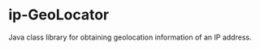 ip-GeoLocator
=============

Java class library for obtaining geolocation information of an IP address.
